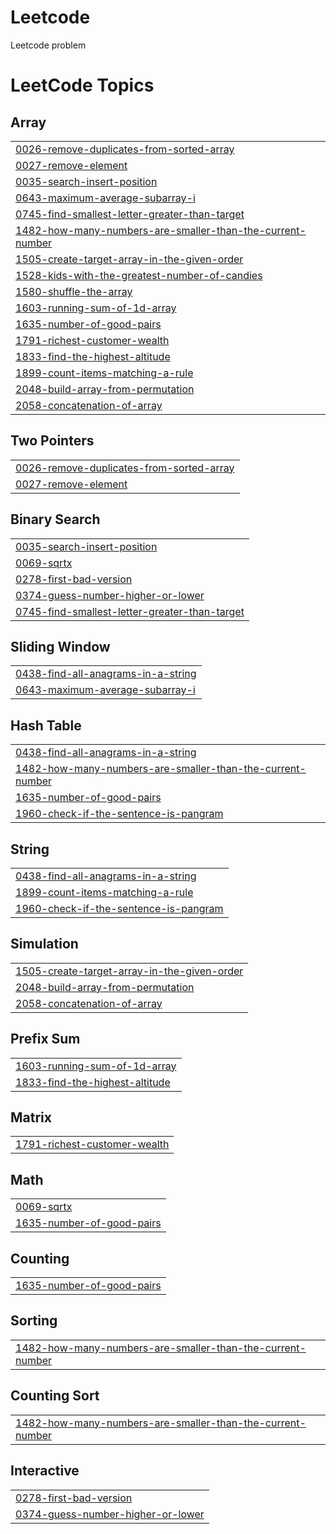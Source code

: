 # Leetcode
Leetcode problem

<!---LeetCode Topics Start-->
# LeetCode Topics
## Array
|  |
| ------- |
| [0026-remove-duplicates-from-sorted-array](https://github.com/PriyaMougoundane/Leetcode/tree/master/0026-remove-duplicates-from-sorted-array) |
| [0027-remove-element](https://github.com/PriyaMougoundane/Leetcode/tree/master/0027-remove-element) |
| [0035-search-insert-position](https://github.com/PriyaMougoundane/Leetcode/tree/master/0035-search-insert-position) |
| [0643-maximum-average-subarray-i](https://github.com/PriyaMougoundane/Leetcode/tree/master/0643-maximum-average-subarray-i) |
| [0745-find-smallest-letter-greater-than-target](https://github.com/PriyaMougoundane/Leetcode/tree/master/0745-find-smallest-letter-greater-than-target) |
| [1482-how-many-numbers-are-smaller-than-the-current-number](https://github.com/PriyaMougoundane/Leetcode/tree/master/1482-how-many-numbers-are-smaller-than-the-current-number) |
| [1505-create-target-array-in-the-given-order](https://github.com/PriyaMougoundane/Leetcode/tree/master/1505-create-target-array-in-the-given-order) |
| [1528-kids-with-the-greatest-number-of-candies](https://github.com/PriyaMougoundane/Leetcode/tree/master/1528-kids-with-the-greatest-number-of-candies) |
| [1580-shuffle-the-array](https://github.com/PriyaMougoundane/Leetcode/tree/master/1580-shuffle-the-array) |
| [1603-running-sum-of-1d-array](https://github.com/PriyaMougoundane/Leetcode/tree/master/1603-running-sum-of-1d-array) |
| [1635-number-of-good-pairs](https://github.com/PriyaMougoundane/Leetcode/tree/master/1635-number-of-good-pairs) |
| [1791-richest-customer-wealth](https://github.com/PriyaMougoundane/Leetcode/tree/master/1791-richest-customer-wealth) |
| [1833-find-the-highest-altitude](https://github.com/PriyaMougoundane/Leetcode/tree/master/1833-find-the-highest-altitude) |
| [1899-count-items-matching-a-rule](https://github.com/PriyaMougoundane/Leetcode/tree/master/1899-count-items-matching-a-rule) |
| [2048-build-array-from-permutation](https://github.com/PriyaMougoundane/Leetcode/tree/master/2048-build-array-from-permutation) |
| [2058-concatenation-of-array](https://github.com/PriyaMougoundane/Leetcode/tree/master/2058-concatenation-of-array) |
## Two Pointers
|  |
| ------- |
| [0026-remove-duplicates-from-sorted-array](https://github.com/PriyaMougoundane/Leetcode/tree/master/0026-remove-duplicates-from-sorted-array) |
| [0027-remove-element](https://github.com/PriyaMougoundane/Leetcode/tree/master/0027-remove-element) |
## Binary Search
|  |
| ------- |
| [0035-search-insert-position](https://github.com/PriyaMougoundane/Leetcode/tree/master/0035-search-insert-position) |
| [0069-sqrtx](https://github.com/PriyaMougoundane/Leetcode/tree/master/0069-sqrtx) |
| [0278-first-bad-version](https://github.com/PriyaMougoundane/Leetcode/tree/master/0278-first-bad-version) |
| [0374-guess-number-higher-or-lower](https://github.com/PriyaMougoundane/Leetcode/tree/master/0374-guess-number-higher-or-lower) |
| [0745-find-smallest-letter-greater-than-target](https://github.com/PriyaMougoundane/Leetcode/tree/master/0745-find-smallest-letter-greater-than-target) |
## Sliding Window
|  |
| ------- |
| [0438-find-all-anagrams-in-a-string](https://github.com/PriyaMougoundane/Leetcode/tree/master/0438-find-all-anagrams-in-a-string) |
| [0643-maximum-average-subarray-i](https://github.com/PriyaMougoundane/Leetcode/tree/master/0643-maximum-average-subarray-i) |
## Hash Table
|  |
| ------- |
| [0438-find-all-anagrams-in-a-string](https://github.com/PriyaMougoundane/Leetcode/tree/master/0438-find-all-anagrams-in-a-string) |
| [1482-how-many-numbers-are-smaller-than-the-current-number](https://github.com/PriyaMougoundane/Leetcode/tree/master/1482-how-many-numbers-are-smaller-than-the-current-number) |
| [1635-number-of-good-pairs](https://github.com/PriyaMougoundane/Leetcode/tree/master/1635-number-of-good-pairs) |
| [1960-check-if-the-sentence-is-pangram](https://github.com/PriyaMougoundane/Leetcode/tree/master/1960-check-if-the-sentence-is-pangram) |
## String
|  |
| ------- |
| [0438-find-all-anagrams-in-a-string](https://github.com/PriyaMougoundane/Leetcode/tree/master/0438-find-all-anagrams-in-a-string) |
| [1899-count-items-matching-a-rule](https://github.com/PriyaMougoundane/Leetcode/tree/master/1899-count-items-matching-a-rule) |
| [1960-check-if-the-sentence-is-pangram](https://github.com/PriyaMougoundane/Leetcode/tree/master/1960-check-if-the-sentence-is-pangram) |
## Simulation
|  |
| ------- |
| [1505-create-target-array-in-the-given-order](https://github.com/PriyaMougoundane/Leetcode/tree/master/1505-create-target-array-in-the-given-order) |
| [2048-build-array-from-permutation](https://github.com/PriyaMougoundane/Leetcode/tree/master/2048-build-array-from-permutation) |
| [2058-concatenation-of-array](https://github.com/PriyaMougoundane/Leetcode/tree/master/2058-concatenation-of-array) |
## Prefix Sum
|  |
| ------- |
| [1603-running-sum-of-1d-array](https://github.com/PriyaMougoundane/Leetcode/tree/master/1603-running-sum-of-1d-array) |
| [1833-find-the-highest-altitude](https://github.com/PriyaMougoundane/Leetcode/tree/master/1833-find-the-highest-altitude) |
## Matrix
|  |
| ------- |
| [1791-richest-customer-wealth](https://github.com/PriyaMougoundane/Leetcode/tree/master/1791-richest-customer-wealth) |
## Math
|  |
| ------- |
| [0069-sqrtx](https://github.com/PriyaMougoundane/Leetcode/tree/master/0069-sqrtx) |
| [1635-number-of-good-pairs](https://github.com/PriyaMougoundane/Leetcode/tree/master/1635-number-of-good-pairs) |
## Counting
|  |
| ------- |
| [1635-number-of-good-pairs](https://github.com/PriyaMougoundane/Leetcode/tree/master/1635-number-of-good-pairs) |
## Sorting
|  |
| ------- |
| [1482-how-many-numbers-are-smaller-than-the-current-number](https://github.com/PriyaMougoundane/Leetcode/tree/master/1482-how-many-numbers-are-smaller-than-the-current-number) |
## Counting Sort
|  |
| ------- |
| [1482-how-many-numbers-are-smaller-than-the-current-number](https://github.com/PriyaMougoundane/Leetcode/tree/master/1482-how-many-numbers-are-smaller-than-the-current-number) |
## Interactive
|  |
| ------- |
| [0278-first-bad-version](https://github.com/PriyaMougoundane/Leetcode/tree/master/0278-first-bad-version) |
| [0374-guess-number-higher-or-lower](https://github.com/PriyaMougoundane/Leetcode/tree/master/0374-guess-number-higher-or-lower) |
<!---LeetCode Topics End-->